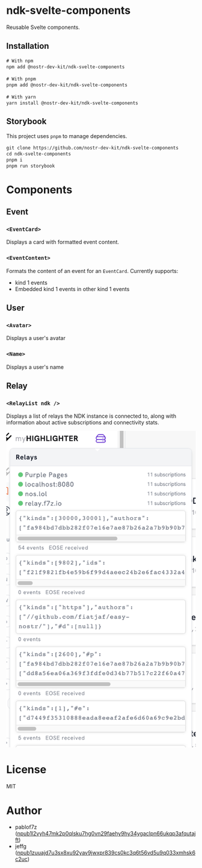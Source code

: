 # ndk-svelte-components

Reusable Svelte components.

## Installation

```
# With npm
npm add @nostr-dev-kit/ndk-svelte-components

# With pnpm
pnpm add @nostr-dev-kit/ndk-svelte-components

# With yarn
yarn install @nostr-dev-kit/ndk-svelte-components
```

## Storybook

This project uses `pnpm` to manage dependencies.

```
git clone https://github.com/nostr-dev-kit/ndk-svelte-components
cd ndk-svelte-components
pnpm i
pnpm run storybook
```

# Components

## Event

### `<EventCard>`

Displays a card with formatted event content.

### `<EventContent>`

Formats the content of an event for an `EventCard`. Currently supports:

- kind 1 events
- Embedded kind 1 events in other kind 1 events

## User

### `<Avatar>`

Displays a user's avatar

### `<Name>`

Displays a user's name

## Relay

### `<RelayList ndk />`

Displays a list of relays the NDK instance is connected to, along with information about active subscriptions and connectivity stats.

![](images/relay-list.png)

# License

MIT

# Author

- pablof7z ([npub1l2vyh47mk2p0qlsku7hg0vn29faehy9hy34ygaclpn66ukqp3afqutajft](https://primal.net/pablof7z))
- jeffg ([npub1zuuajd7u3sx8xu92yav9jwxpr839cs0kc3q6t56vd5u9q033xmhsk6c2uc](https://primal.net/jeffg))
